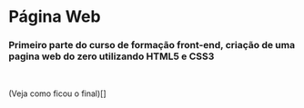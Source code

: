 #  Página Web

### Primeiro parte do curso de formação front-end, criação de uma pagina web do zero utilizando HTML5 e CSS3

<br>

(Veja como ficou o final)[]